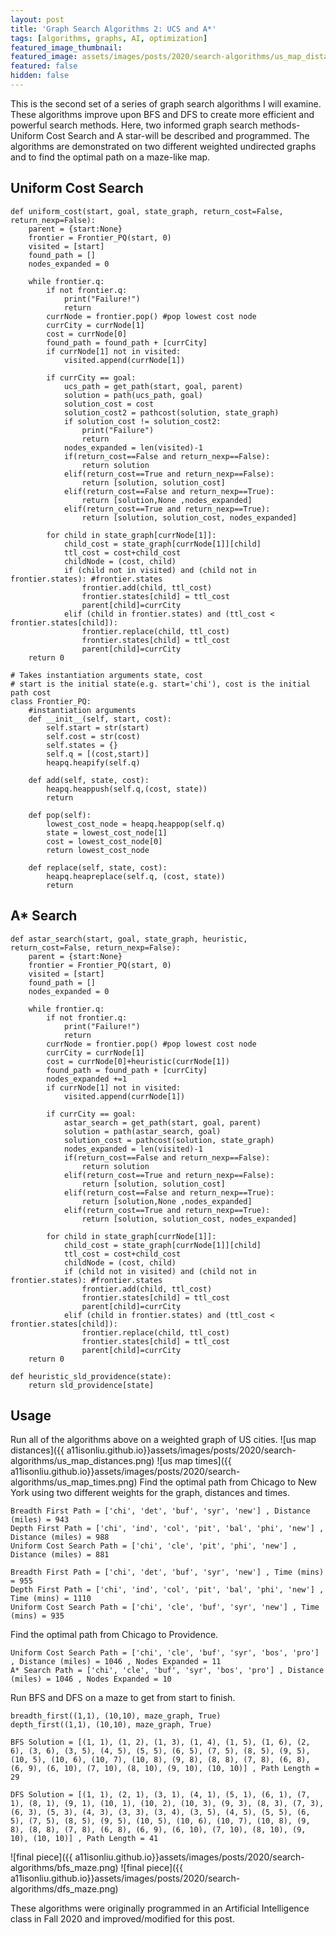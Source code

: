 ```yaml
---
layout: post
title: 'Graph Search Algorithms 2: UCS and A*'
tags: [algorithms, graphs, AI, optimization]
featured_image_thumbnail:
featured_image: assets/images/posts/2020/search-algorithms/us_map_distances.png
featured: false
hidden: false
---
```


This is the second set of a series of graph search algorithms I will examine. These algorithms improve upon BFS and DFS to create more efficient and powerful search methods. Here, two informed graph search methods-Uniform Cost Search and A star-will be described and programmed. The algorithms are demonstrated on two different weighted undirected graphs and to find the optimal path on a maze-like map.

## Uniform Cost Search
```
def uniform_cost(start, goal, state_graph, return_cost=False, return_nexp=False):
    parent = {start:None}
    frontier = Frontier_PQ(start, 0)
    visited = [start]
    found_path = []
    nodes_expanded = 0
    
    while frontier.q:
        if not frontier.q:
            print("Failure!")
            return
        currNode = frontier.pop() #pop lowest cost node
        currCity = currNode[1]
        cost = currNode[0]
        found_path = found_path + [currCity]
        if currNode[1] not in visited:
            visited.append(currNode[1])
        
        if currCity == goal:
            ucs_path = get_path(start, goal, parent)
            solution = path(ucs_path, goal)
            solution_cost = cost
            solution_cost2 = pathcost(solution, state_graph)
            if solution_cost != solution_cost2:
                print("Failure")
                return
            nodes_expanded = len(visited)-1
            if(return_cost==False and return_nexp==False):
                return solution
            elif(return_cost==True and return_nexp==False):
                return [solution, solution_cost]
            elif(return_cost==False and return_nexp==True):
                return [solution,None ,nodes_expanded]
            elif(return_cost==True and return_nexp==True):
                return [solution, solution_cost, nodes_expanded]

        for child in state_graph[currNode[1]]:
            child_cost = state_graph[currNode[1]][child]
            ttl_cost = cost+child_cost
            childNode = (cost, child)
            if (child not in visited) and (child not in frontier.states): #frontier.states
                frontier.add(child, ttl_cost)
                frontier.states[child] = ttl_cost
                parent[child]=currCity
            elif (child in frontier.states) and (ttl_cost < frontier.states[child]):
                frontier.replace(child, ttl_cost)
                frontier.states[child] = ttl_cost
                parent[child]=currCity
    return 0
```

```
# Takes instantiation arguments state, cost
# start is the initial state(e.g. start='chi'), cost is the initial path cost
class Frontier_PQ:
    #instantiation arguments
    def __init__(self, start, cost):
        self.start = str(start)
        self.cost = str(cost)
        self.states = {}
        self.q = [(cost,start)]
        heapq.heapify(self.q)
    
    def add(self, state, cost):
        heapq.heappush(self.q,(cost, state))
        return
    
    def pop(self):
        lowest_cost_node = heapq.heappop(self.q)
        state = lowest_cost_node[1]
        cost = lowest_cost_node[0]
        return lowest_cost_node
    
    def replace(self, state, cost):
        heapq.heapreplace(self.q, (cost, state))
        return
```

## A* Search
```
def astar_search(start, goal, state_graph, heuristic, return_cost=False, return_nexp=False):
    parent = {start:None}
    frontier = Frontier_PQ(start, 0)
    visited = [start]
    found_path = []
    nodes_expanded = 0
    
    while frontier.q:
        if not frontier.q:
            print("Failure!")
            return
        currNode = frontier.pop() #pop lowest cost node
        currCity = currNode[1]
        cost = currNode[0]+heuristic(currNode[1])
        found_path = found_path + [currCity]
        nodes_expanded +=1
        if currNode[1] not in visited:
            visited.append(currNode[1])
        
        if currCity == goal:
            astar_search = get_path(start, goal, parent)
            solution = path(astar_search, goal)
            solution_cost = pathcost(solution, state_graph)
            nodes_expanded = len(visited)-1
            if(return_cost==False and return_nexp==False):
                return solution
            elif(return_cost==True and return_nexp==False):
                return [solution, solution_cost]
            elif(return_cost==False and return_nexp==True):
                return [solution,None ,nodes_expanded]
            elif(return_cost==True and return_nexp==True):
                return [solution, solution_cost, nodes_expanded]

        for child in state_graph[currNode[1]]:
            child_cost = state_graph[currNode[1]][child]
            ttl_cost = cost+child_cost
            childNode = (cost, child)
            if (child not in visited) and (child not in frontier.states): #frontier.states
                frontier.add(child, ttl_cost)
                frontier.states[child] = ttl_cost
                parent[child]=currCity
            elif (child in frontier.states) and (ttl_cost < frontier.states[child]):
                frontier.replace(child, ttl_cost)
                frontier.states[child] = ttl_cost
                parent[child]=currCity
    return 0
```
```
def heuristic_sld_providence(state):
    return sld_providence[state]
```

## Usage
Run all of the algorithms above on a weighted graph of US cities. 
![us map distances]({{ a11isonliu.github.io}}assets/images/posts/2020/search-algorithms/us_map_distances.png)
![us map times]({{ a11isonliu.github.io}}assets/images/posts/2020/search-algorithms/us_map_times.png)
Find the optimal path from Chicago to New York using two different weights for the graph, distances and times.

```
Breadth First Path = ['chi', 'det', 'buf', 'syr', 'new'] , Distance (miles) = 943
Depth First Path = ['chi', 'ind', 'col', 'pit', 'bal', 'phi', 'new'] , Distance (miles) = 988
Uniform Cost Search Path = ['chi', 'cle', 'pit', 'phi', 'new'] , Distance (miles) = 881
```
```
Breadth First Path = ['chi', 'det', 'buf', 'syr', 'new'] , Time (mins) = 955
Depth First Path = ['chi', 'ind', 'col', 'pit', 'bal', 'phi', 'new'] , Time (mins) = 1110
Uniform Cost Search Path = ['chi', 'cle', 'buf', 'syr', 'new'] , Time (mins) = 935
```

Find the optimal path from Chicago to Providence.
```
Uniform Cost Search Path = ['chi', 'cle', 'buf', 'syr', 'bos', 'pro'] , Distance (miles) = 1046 , Nodes Expanded = 11
A* Search Path = ['chi', 'cle', 'buf', 'syr', 'bos', 'pro'] , Distance (miles) = 1046 , Nodes Expanded = 10 
```

Run BFS and DFS on a maze to get from start to finish.
```
breadth_first((1,1), (10,10), maze_graph, True)
depth_first((1,1), (10,10), maze_graph, True)

BFS Solution = [(1, 1), (1, 2), (1, 3), (1, 4), (1, 5), (1, 6), (2, 6), (3, 6), (3, 5), (4, 5), (5, 5), (6, 5), (7, 5), (8, 5), (9, 5), (10, 5), (10, 6), (10, 7), (10, 8), (9, 8), (8, 8), (7, 8), (6, 8), (6, 9), (6, 10), (7, 10), (8, 10), (9, 10), (10, 10)] , Path Length = 29

DFS Solution = [(1, 1), (2, 1), (3, 1), (4, 1), (5, 1), (6, 1), (7, 1), (8, 1), (9, 1), (10, 1), (10, 2), (10, 3), (9, 3), (8, 3), (7, 3), (6, 3), (5, 3), (4, 3), (3, 3), (3, 4), (3, 5), (4, 5), (5, 5), (6, 5), (7, 5), (8, 5), (9, 5), (10, 5), (10, 6), (10, 7), (10, 8), (9, 8), (8, 8), (7, 8), (6, 8), (6, 9), (6, 10), (7, 10), (8, 10), (9, 10), (10, 10)] , Path Length = 41
```
![final piece]({{ a11isonliu.github.io}}assets/images/posts/2020/search-algorithms/bfs_maze.png)
![final piece]({{ a11isonliu.github.io}}assets/images/posts/2020/search-algorithms/dfs_maze.png)

These algorithms were originally programmed in an Artificial Intelligence class in Fall 2020 and improved/modified for this post.

